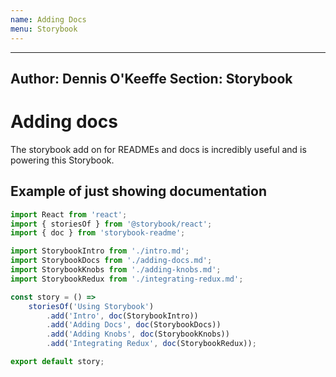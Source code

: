 ```yaml
---
name: Adding Docs
menu: Storybook 
---
```

---
Author: Dennis O'Keeffe
Section: Storybook
---

# Adding docs

The storybook add on for READMEs and docs is incredibly useful and is powering this Storybook.

## Example of just showing documentation

```javascript
import React from 'react';
import { storiesOf } from '@storybook/react';
import { doc } from 'storybook-readme';

import StorybookIntro from './intro.md';
import StorybookDocs from './adding-docs.md';
import StorybookKnobs from './adding-knobs.md';
import StorybookRedux from './integrating-redux.md';

const story = () =>
    storiesOf('Using Storybook')
        .add('Intro', doc(StorybookIntro))
        .add('Adding Docs', doc(StorybookDocs))
        .add('Adding Knobs', doc(StorybookKnobs))
        .add('Integrating Redux', doc(StorybookRedux));

export default story;
```
